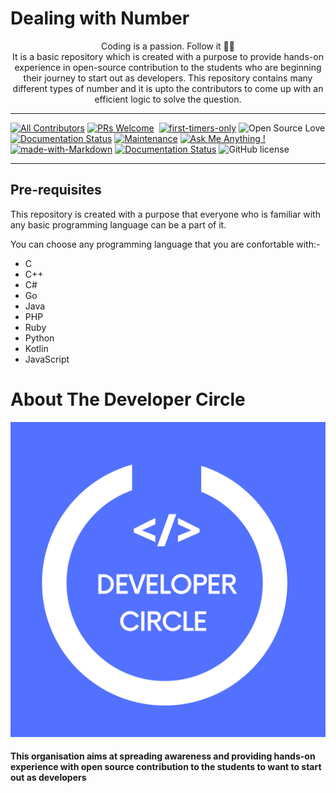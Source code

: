# Dealing with Number

<p align="center">
  Coding is a passion. Follow it 💯💯
  <br />
    It is a basic repository which is created with a purpose to provide hands-on experience in open-source contribution to the students who are beginning their journey to start out as developers. This repository contains many different types of number and it is upto the contributors to come up with an efficient logic to solve the question. 
</p>

---

[![All Contributors](https://img.shields.io/badge/all_contributors-4-orange.svg?style=flat-square)](#contributors-)
[![PRs Welcome](https://img.shields.io/badge/PRs-welcome-brightgreen.svg?style=flat-square)](https://github.com/Developer-Circle/Gravity-of-Numbers)&nbsp;
[![first-timers-only](https://img.shields.io/badge/first--timers--only-friendly-blue.svg?style=flat-square)](https://github.com/Developer-Circle/Gravity-of-Numbers/)&nbsp;![Open Source Love](https://badges.frapsoft.com/os/v1/open-source.svg?v=102)
[![Documentation Status](https://readthedocs.org/projects/ansicolortags/badge/?version=latest)](https://github.com/Developer-Circle/Gravity-of-Numbers/README.md)&nbsp;[![Maintenance](https://img.shields.io/badge/Maintained%3F-yes-green.svg)](https://GitHub.com/Developer-Circle/Gravity-of-Numbers/commit-activity) [![Ask Me Anything !](https://img.shields.io/badge/Ask%20me-anything-1abc9c.svg)](http://madhavbahl.tech/contact/) [![made-with-Markdown](https://img.shields.io/badge/Made%20with-Markdown-1f425f.svg)](http://commonmark.org) [![Documentation Status](https://readthedocs.org/projects/ansicolortags/badge/?version=latest)](http://ansicolortags.readthedocs.io/?badge=latest) ![GitHub license](https://img.shields.io/github/license/Developer-Circle/Gravity-of-Numbers.svg)

---

## Pre-requisites

This repository is created with a purpose that everyone who is familiar with any basic programming language can be a part of it.

You can choose any programming language that you are confortable with:-

- C
- C++
- C#
- Go
- Java
- PHP
- Ruby
- Python
- Kotlin
- JavaScript


# About The Developer Circle

<img src="./DCG.png" alt="Developer Circle Logo">

#### This organisation aims at spreading awareness and providing hands-on experience with open source contribution to the students to want to start out as developers
